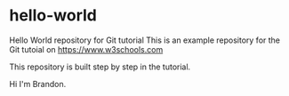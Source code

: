 # hello-world
Hello World repository for Git tutorial
This is an example repository for the Git tutoial on https://www.w3schools.com

This repository is built step by step in the tutorial.

Hi I'm Brandon.

